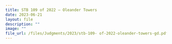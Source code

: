 ```yaml
---
title: STB 109 of 2022 – Oleander Towers
date: 2023-06-21
layout: file
description: ""
image: ""
file_url: /files/Judgments/2023/stb-109- of-2022-oleander-towers-gd.pdf
---
```

